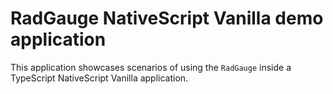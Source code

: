 # RadGauge NativeScript Vanilla demo application

This application showcases scenarios of using the `RadGauge` inside a TypeScript NativeScript Vanilla application.
